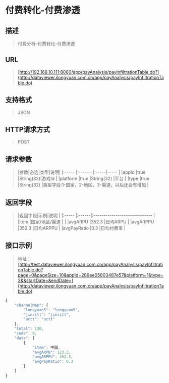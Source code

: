 # 付费转化-付费渗透

## 描述
> 付费分析-付费转化-付费渗透

## URL
> [http://192.168.10.111:8080/app/payAnalysis/payInfiltrationTable.do?](http://dataviewer.ilongyuan.com.cn/app/payAnalysis/payInfiltrationTable.do)

## 支持格式
> JSON

## HTTP请求方式
> POST

## 请求参数
> |参数|必选|类型|说明|
|:-----  |:-------|:-----|-----                               |
|appId    |true    |String(32)|游戏Id                          |
|platform    |true    |String(32)   |平台 |
|type    |true    |String(32)   |类型字段:1-国家，2-地区，3-渠道，以后还会有增加 |

## 返回字段
> |返回字段|示例|说明                              |
|:-----   |:------|:-----------------------------   |
|item |国家/地区/渠道 |                         |
|avgARPU |352.3 |日均ARPU              |
|avgARPPU |352.3 |日均ARPPU              |
|avgPayRatio |0.3 |日均付费率              |

## 接口示例
> 地址：[http://test.dataviewer.ilongyuan.com.cn/app/payAnalysis/payInfiltrationTable.do?page=0&pageSize=10&appId=289ee05803487e57&platform=1&type=3&&startDate=&endDate=](http://dataviewer.ilongyuan.com.cn/app/payAnalysis/payInfiltrationTable.do)
``` javascript
{
    "channelMap": {
        "longyuan5": "longyuan5",
        "jinritt": "jinritt",
        "uctt": "uctt"
    },
    "total": 130,
    "code": 0,
    "data": [
        {
            "item": 中国,
            "avgARPU": 123.3,
            "avgARPPU": 352.3,
            "avgPayRatio": 0.3
        }
    ]
}
```
